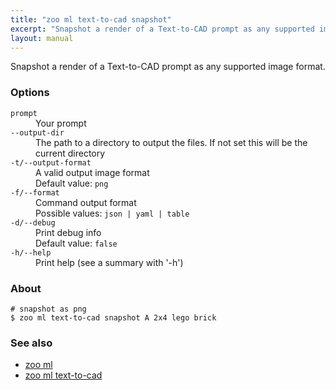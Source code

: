 ```yaml
---
title: "zoo ml text-to-cad snapshot"
excerpt: "Snapshot a render of a Text-to-CAD prompt as any supported image format."
layout: manual
---
```


Snapshot a render of a Text-to-CAD prompt as any supported image format.

### Options

<dl class="flags">
   <dt><code>prompt</code></dt>
   <dd>Your prompt</dd>

   <dt><code>--output-dir</code></dt>
   <dd>The path to a directory to output the files. If not set this will be the current directory</dd>

   <dt><code>-t/--output-format</code></dt>
   <dd>A valid output image format<br/>Default value: <code>png</code></dd>

   <dt><code>-f/--format</code></dt>
   <dd>Command output format<br/>Possible values: <code>json | yaml | table</code></dd>

   <dt><code>-d/--debug</code></dt>
   <dd>Print debug info<br/>Default value: <code>false</code></dd>

   <dt><code>-h/--help</code></dt>
   <dd>Print help (see a summary with '-h')</dd>
</dl>


### About

```
# snapshot as png
$ zoo ml text-to-cad snapshot A 2x4 lego brick
```

### See also

* [zoo ml](./zoo_ml)
* [zoo ml text-to-cad](./zoo_ml_text-to-cad)